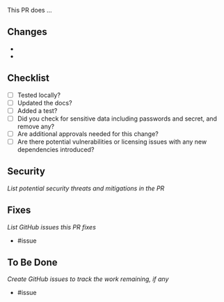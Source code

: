 This PR does ...

## Changes
-
- 

## Checklist
- [ ] Tested locally?
- [ ] Updated the docs?
- [ ] Added a test?
- [ ] Did you check for sensitive data including passwords and secret, and remove any?
- [ ] Are additional approvals needed for this change?
- [ ] Are there potential vulnerabilities or licensing issues with any new dependencies introduced?

## Security
*List potential security threats and mitigations in the PR*

## Fixes
*List GitHub issues this PR fixes*
- #issue

## To Be Done
*Create GitHub issues to track the work remaining, if any*
- #issue 


